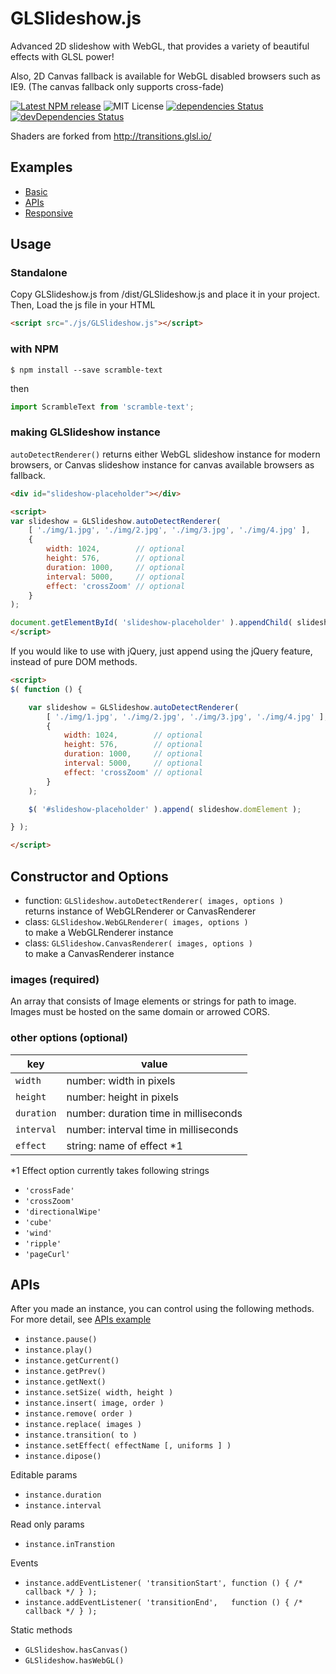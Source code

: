 # GLSlideshow.js

Advanced 2D slideshow with WebGL, that provides a variety of beautiful effects with GLSL power!

Also, 2D Canvas fallback is available for WebGL disabled browsers such as IE9. (The canvas fallback only supports cross-fade)

[![Latest NPM release](https://img.shields.io/npm/v/GLSlideshow.svg)](https://www.npmjs.com/package/GLSlideshow)
![MIT License](https://img.shields.io/npm/l/GLSlideshow.svg)
[![dependencies Status](https://david-dm.org/yomotsu/GLSlideshow.js/status.svg)](https://david-dm.org/yomotsu/GLSlideshow.js)
[![devDependencies Status](https://david-dm.org/yomotsu/GLSlideshow.js/dev-status.svg)](https://david-dm.org/yomotsu/GLSlideshow.js?type=dev)

Shaders are forked from http://transitions.glsl.io/

## Examples

- [Basic](http://yomotsu.github.io/GLSlideshow.js/examples/basic.html)
- [APIs](http://yomotsu.github.io/GLSlideshow.js/examples/apis.html)
- [Responsive](http://yomotsu.github.io/GLSlideshow.js/examples/responsive.html)

## Usage

### Standalone

Copy GLSlideshow.js from /dist/GLSlideshow.js and place it in your project. Then, Load the js file in your HTML

```html
<script src="./js/GLSlideshow.js"></script>
```

### with NPM

```
$ npm install --save scramble-text
```

then

```javascript
import ScrambleText from 'scramble-text';
```

### making GLSlideshow instance

`autoDetectRenderer()` returns either WebGL slideshow instance for modern browsers, or Canvas slideshow instance for canvas available browsers as fallback.

```html
<div id="slideshow-placeholder"></div>

<script>
var slideshow = GLSlideshow.autoDetectRenderer(
	[ './img/1.jpg', './img/2.jpg', './img/3.jpg', './img/4.jpg' ],
	{
		width: 1024,        // optional
		height: 576,        // optional
		duration: 1000,     // optional
		interval: 5000,     // optional
		effect: 'crossZoom' // optional
	}
);

document.getElementById( 'slideshow-placeholder' ).appendChild( slideshow.domElement );
</script>
```

If you would like to use with jQuery, just append using the jQuery feature, instead of pure DOM methods.

```html
<script>
$( function () {

	var slideshow = GLSlideshow.autoDetectRenderer(
		[ './img/1.jpg', './img/2.jpg', './img/3.jpg', './img/4.jpg' ],
		{
			width: 1024,        // optional
			height: 576,        // optional
			duration: 1000,     // optional
			interval: 5000,     // optional
			effect: 'crossZoom' // optional
		}
	);

	$( '#slideshow-placeholder' ).append( slideshow.domElement );

} );

</script>
```

## Constructor and Options

- function: `GLSlideshow.autoDetectRenderer( images, options )`  
  returns instance of WebGLRenderer or CanvasRenderer
- class: `GLSlideshow.WebGLRenderer( images, options )`  
  to make a WebGLRenderer instance
- class: `GLSlideshow.CanvasRenderer( images, options )`  
  to make a CanvasRenderer instance

### images (required)

An array that consists of Image elements or strings for path to image.  
Images must be hosted on the same domain or arrowed CORS.

### other options (optional)

| key        | value |
| ---        | ---   |
| `width`    | number: width in pixels |
| `height`   | number: height in pixels |
| `duration` | number: duration time in milliseconds |
| `interval` | number: interval time in milliseconds |
| `effect`   | string: name of effect *1 |

*1 Effect option currently takes following strings

- `'crossFade'`
- `'crossZoom'`
- `'directionalWipe'`
- `'cube'`
- `'wind'`
- `'ripple'`
- `'pageCurl'`

## APIs

After you made an instance, you can control using the following methods.  
For more detail, see [APIs example](http://yomotsu.github.io/GLSlideshow.js/examples/apis.html)

- `instance.pause()`
- `instance.play()`
- `instance.getCurrent()`
- `instance.getPrev()`
- `instance.getNext()`
- `instance.setSize( width, height )`
- `instance.insert( image, order )`
- `instance.remove( order )`
- `instance.replace( images )`
- `instance.transition( to )`
- `instance.setEffect( effectName [, uniforms ] )`
- `instance.dipose()`

Editable params

- `instance.duration`
- `instance.interval`

Read only params

- `instance.inTranstion`

Events

- `instance.addEventListener( 'transitionStart', function () { /* callback */ } );`
- `instance.addEventListener( 'transitionEnd',   function () { /* callback */ } );`

Static methods

- `GLSlideshow.hasCanvas()`
- `GLSlideshow.hasWebGL()`
